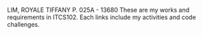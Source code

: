 LIM, ROYALE TIFFANY P.
025A - 13680
These are my works and requirements in ITCS102. Each links include my activities and code challenges. 
